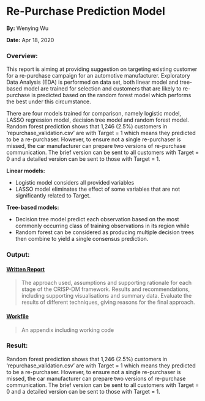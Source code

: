 # Re-Purchase Prediction Model

**By:** Wenying Wu

**Date:** Apr 18, 2020

### Overview:

This report is aiming at providing suggestion on targeting existing customer for a re-purchase campaign for an automotive manufacturer. Exploratory Data Analysis (EDA) is performed on data set, both linear model and tree-based model are trained for selection and customers that are likely to re-purchase is predicted based on the random forest model which performs the best under this circumstance.


There are four models trained for comparison, namely logistic model, LASSO regression model, decision tree model and random forest model. 
Random forest prediction shows that 1,246 (2.5%) customers in ‘repurchase_validation.csv’ are with Target = 1 which means they predicted to be a re-purchaser. However, to ensure not a single re-purchaser is missed, the car manufacturer can prepare two versions of re-purchase communication. The brief version can be sent to all customers with Target = 0 and a detailed version can be sent to those with Target = 1.

**Linear models:**
- Logistic model considers all provided variables 
- LASSO model eliminates the effect of some variables that are not significantly related to Target. 

**Tree-based models:** 
- Decision tree model predict each observation based on the most commonly occurring class of training observations in its region while 
- Random forest can be considered as producing multiple decision trees then combine to yield a single consensus prediction.


### Output:
#### [Written Report]()

> The approach used, assumptions and supporting rationale for each stage of the CRISP-DM framework. Results and recommendations, including supporting visualisations and summary data. Evaluate the results of different techniques, giving reasons for the final approach.

#### [Workfile]()
> An appendix including working code

### Result:

Random forest prediction shows that 1,246 (2.5%) customers in ‘repurchase_validation.csv’ are with Target = 1 which means they predicted to be a re-purchaser. However, to ensure not a single re-purchaser is missed, the car manufacturer can prepare two versions of re-purchase communication. The brief version can be sent to all customers with Target = 0 and a detailed version can be sent to those with Target = 1.
